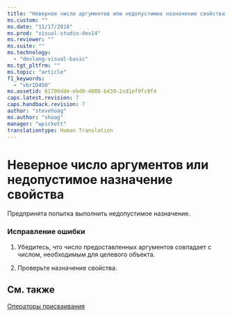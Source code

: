 ```yaml
---
title: "Неверное число аргументов или недопустимое назначение свойства | Microsoft Docs"
ms.custom: ""
ms.date: "11/17/2016"
ms.prod: "visual-studio-dev14"
ms.reviewer: ""
ms.suite: ""
ms.technology: 
  - "devlang-visual-basic"
ms.tgt_pltfrm: ""
ms.topic: "article"
f1_keywords: 
  - "vbrID450"
ms.assetid: 61700dd4-ebd0-4088-b439-2cd1ef9fc8f4
caps.latest.revision: 7
caps.handback.revision: 7
author: "stevehoag"
ms.author: "shoag"
manager: "wpickett"
translationtype: Human Translation
---
```

# Неверное число аргументов или недопустимое назначение свойства
Предпринята попытка выполнить недопустимое назначение.  
  
### Исправление ошибки  
  
1.  Убедитесь, что число предоставленных аргументов совпадает с числом, необходимым для целевого объекта.  
  
2.  Проверьте назначение свойства.  
  
## См. также  
 [Операторы присваивания](../../visual-basic/language-reference/operators/assignment-operators.md)